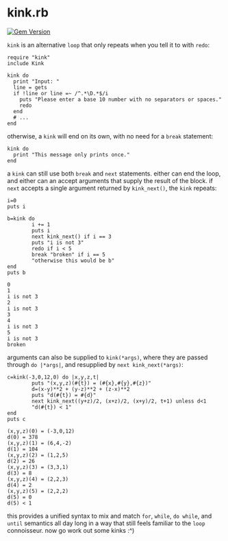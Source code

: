 # kink.rb

[![Gem Version](https://badge.fury.io/rb/kink.svg)](https://badge.fury.io/rb/kink)

`kink` is an alternative `loop` that only repeats when you tell it to with `redo`:

```
require "kink"
include Kink

kink do
  print "Input: "
  line = gets
  if !line or line =~ /^.*\D.*$/i
    puts "Please enter a base 10 number with no separators or spaces."
    redo
  end
  # ...
end
```

otherwise, a `kink` will end on its own, with no need for a `break` statement:

```
kink do
  print "This message only prints once."
end
```

a `kink` can still use both `break` and `next` statements. either can end the loop, and either can an accept arguments that supply the result of the block. if `next` accepts a single argument returned by `kink_next()`, the `kink` repeats:

```
i=0
puts i

b=kink do
        i += 1
        puts i
        next kink_next() if i == 3
        puts "i is not 3"
        redo if i < 5
        break "broken" if i == 5
        "otherwise this would be b"
end
puts b
```

```
0
1
i is not 3
2
i is not 3
3
4
i is not 3
5
i is not 3
broken
```

arguments can also be supplied to `kink(*args)`, where they are passed through `do |*args|`, and resupplied by `next kink_next(*args)`:

```
c=kink(-3,0,12,0) do |x,y,z,t|
        puts "(x,y,z)(#{t}) = (#{x},#{y},#{z})"
        d=(x-y)**2 + (y-z)**2 + (z-x)**2
        puts "d(#{t}) = #{d}"
        next kink_next((y+z)/2, (x+z)/2, (x+y)/2, t+1) unless d<1
        "d(#{t}) < 1"
end
puts c
```

```
(x,y,z)(0) = (-3,0,12)
d(0) = 378
(x,y,z)(1) = (6,4,-2)
d(1) = 104
(x,y,z)(2) = (1,2,5)
d(2) = 26
(x,y,z)(3) = (3,3,1)
d(3) = 8
(x,y,z)(4) = (2,2,3)
d(4) = 2
(x,y,z)(5) = (2,2,2)
d(5) = 0
d(5) < 1
```

this provides a unified syntax to mix and match `for`, `while`, `do while`, and `until` semantics all day long in a way that still feels familiar to the `loop` connoisseur. now go work out some kinks :^)
